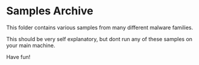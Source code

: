 # Samples Archive

This folder contains various samples from many different malware families.

This should be very self explanatory, but dont run any of these samples on your main machine.

Have fun!
